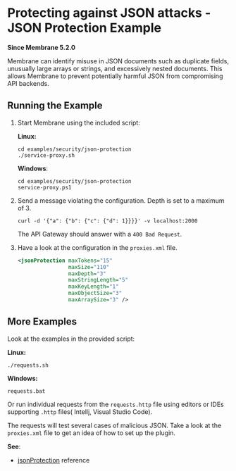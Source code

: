 # Protecting against JSON attacks - JSON Protection Example

**Since Membrane 5.2.0**

Membrane can identify misuse in JSON documents such as duplicate fields, unusually large arrays or strings, and excessively nested documents. This allows Membrane to prevent potentially harmful JSON from compromising API backends.

## Running the Example

1. Start Membrane using the included script: 
 
    **Linux:**
    ```shell
    cd examples/security/json-protection
    ./service-proxy.sh
    ```

    **Windows**:
    ```shell
    cd examples/security/json-protection
    service-proxy.ps1
    ```

2. Send a message violating the configuration. Depth is set to a maximum of 3.

    ```shell
    curl -d '{"a": {"b": {"c": {"d": 1}}}}' -v localhost:2000
    ```

    The API Gateway should answer with a `400 Bad Request`.

3. Have a look at the configuration in the `proxies.xml` file.

    ```xml
    <jsonProtection maxTokens="15" 
                    maxSize="110" 
                    maxDepth="3"
                    maxStringLength="5"
                    maxKeyLength="1"
                    maxObjectSize="3"
                    maxArraySize="3" />
    ```

## More Examples

Look at the examples in the provided script:

**Linux:**
```shell
./requests.sh
```

**Windows:**
```batch
requests.bat
```

Or run individual requests from the `requests.http` file using editors or IDEs supporting `.http` files( Intellj, Visual Studio Code).


The requests will test several cases of malicious JSON. Take a look at the `proxies.xml` file to get an idea of how to set up the plugin.  

**See**:  
* [jsonProtection](https://membrane-soa.org/api-gateway-doc/current/configuration/reference/jsonProtection.htm) reference
